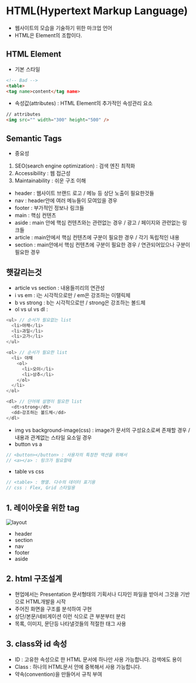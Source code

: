 # HTML(Hypertext Markup Language)

- 웹사이트의 모습을 기술하기 위한 마크업 언어
- HTML은 Element의 조합이다.

## HTML Element
- 기본 스타일
```html
<!-- Bad -->
<table>
<tag name>content</tag name>
```
- 속성값(attributes) : HTML Element의 추가적인 속성관리 요소
```html
// attributes
<img src="" width="300" height="500" />
```

## Semantic Tags

- 중요성

1. SEO(search engine optimization) : 검색 엔진 최적화
2. Accessibility : 웹 접근성
3. Maintainability : 쉬운 구조 이해

- header : 웹사이트 브랜드 로고 / 메뉴 등 상단 노출이 필요한것들
- nav : header안에 여러 메뉴들이 모여있을 경우
- footer : 부가적인 정보나 링크들
- main : 핵심 컨텐츠
- aside : main 안에 핵심 컨텐츠와는 관련없는 경우 / 광고 / 페이지와 관련없는 링크들
- article : main안에서 핵심 컨텐츠에 구분이 필요한 경우 / 각기 독립적인 내용
- section : main안에서 핵심 컨텐츠에 구분이 필요한 경우 / 연관되어있으나 구분이 필요한 경우

## 햇갈리는것

- article vs section : 내용들끼리의 연관성
- i vs em : i는 시각적으로만 / em은 강조하는 이탤릭체
- b vs strong : b는 시각적으로만 / strong은 강조하는 볼드체
- ol vs ul vs dl :

```js
<ul> // 순서가 필요없는 list
  <li>야채</li>
  <li>과일</li>
  <li>고가</li>
</ul>

<ol> // 순서가 필요한 list
  <li> 야채
    <ol>
      <li>오이</li>
      <li>상추</li>
    </ol>
  </li>
</ol>

<dl> // 단어에 설명이 필요한 list
  <dt>strong</dt>
  <dd>강조하는 볼드체</dd>
</dl>
```

- img vs background-image(css) : image가 문서의 구성요소로써 존재할 경우 / 내용과 관계없는 스타일 요소일 경우
- button vs a

```js
// <button></button> : 사용자의 특정한 액션을 위해서
// <a></a> : 링크가 필요할때
```

- table vs css

```js
// <table> : 행열. 다수의 데이터 표기용
// css : Flex, Grid 스타일용
```

## 1. 레이아웃을 위한 tag

![layout](./img/layout.jpg)

- header
- section
- nav
- footer
- aside

## 2. html 구조설계

- 현업에서는 Presentation 문서형태의 기획서나 디자인 파일을 받아서 그것을 기반으로 HTML개발을 시작
- 주어진 화면을 구조를 분석하여 구현
- 상단/본문/네비게이션 이런 식으로 큰 부분부터 분리
- 목록, 이미지, 문단등 나타낼것들의 적절한 태그 사용

## 3. class와 id 속성

- ID : 고유한 속성으로 한 HTML 문서에 하나만 사용 가능합니다. 검색에도 용이
- Class : 하나의 HTML문서 안에 중복해서 사용 가능합니다.
- 약속(convention)을 만들어서 규칙 부여
